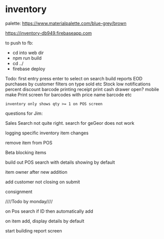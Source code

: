 # inventory

palette: https://www.materialpalette.com/blue-grey/brown

https://inventory-db949.firebaseapp.com

to push to fb:
- cd into web dir
- npm run build
- cd ../
- firebase deploy


Todo:
    first entry press enter to select on search
    build reports
        EOD
        purchases by customer
        filters on type sold etc
        Stock low notifications
    percent discount
    barcode printing
    receipt print
    cash drawer open?
    mobile
    make Print screen for barcodes with price name barcode etc

    inventory only shows qty >= 1 on POS screen



questions for Jim:

Sales Search not quite right.  search for geGeor does not work

logging specific inventory item changes


remove item from POS

Beta blocking items

build out POS search with details showing by default

item owner after new addition

add customer not closing on submit

 consignment

 ////Todo by monday////

 on Pos search if ID then automatically add

 on item add, display details by default

start building report screen



